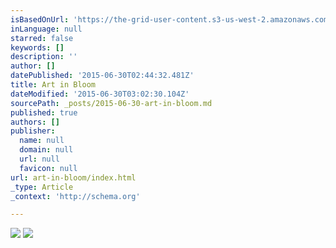 ```yaml
---
isBasedOnUrl: 'https://the-grid-user-content.s3-us-west-2.amazonaws.com/5e294ad7-d6a1-4aec-930d-529a0b5f7fad.jpg'
inLanguage: null
starred: false
keywords: []
description: ''
author: []
datePublished: '2015-06-30T02:44:32.481Z'
title: Art in Bloom
dateModified: '2015-06-30T03:02:30.104Z'
sourcePath: _posts/2015-06-30-art-in-bloom.md
published: true
authors: []
publisher:
  name: null
  domain: null
  url: null
  favicon: null
url: art-in-bloom/index.html
_type: Article
_context: 'http://schema.org'

---
```

![](https://the-grid-user-content.s3-us-west-2.amazonaws.com/5e294ad7-d6a1-4aec-930d-529a0b5f7fad.jpg)
![](https://the-grid-user-content.s3-us-west-2.amazonaws.com/a31281e3-7aa7-40b9-a707-2ac46ca88b10.jpg)